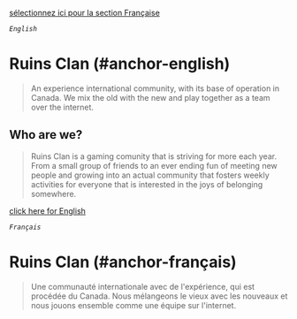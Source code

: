 [sélectionnez ici pour la section Française](#anchor-français)

*`English`*
# Ruins Clan (#anchor-english)
> An experience international community, with its base of operation in Canada. We mix the old with the new and play together as a team over the internet. 

## Who are we?
> Ruins Clan is a gaming comunity that is striving for more each year. From a small group of friends to an ever ending fun of meeting new people and growing into an actual community that fosters weekly activities for everyone that is interested in the joys of belonging somewhere.

[click here for English](#anchor-english)

*`Français`*
# Ruins Clan (#anchor-français)
> Une communauté internationale avec de l'expérience, qui est procédée du Canada. Nous mélangeons le vieux avec les nouveaux et nous jouons ensemble comme une équipe sur l'internet.

